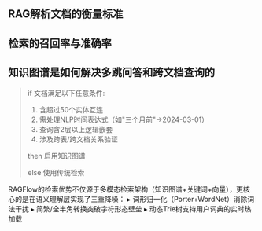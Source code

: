 ## RAG解析文档的衡量标准


## 检索的召回率与准确率



## 知识图谱是如何解决多跳问答和跨文档查询的

> if 文档满足以下任意条件:
> 1. 含超过50个实体互连
> 2. 需处理NLP时间表达式（如"三个月前"→2024-03-01）
> 3. 查询含2层以上逻辑嵌套
> 4. 涉及跨表/跨文档关系验证
> 
> then 启用知识图谱
> 
> else 使用传统检索


RAGFlow的检索优势不仅源于多模态检索架构（知识图谱+关键词+向量），更核心的是在语义理解层实现了三重降噪：
▸ 词形归一化（Porter+WordNet）消除词法干扰
▸ 简繁/全半角转换突破字符形态壁垒
▸ 动态Trie树支持用户词典的实时热加载